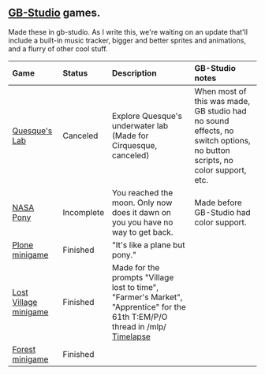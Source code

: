 





## [GB-Studio](https://www.gbstudio.dev/) games.

Made these in gb-studio. As I write this, we're waiting on an update that'll include a built-in music tracker, bigger and better sprites and animations, and a flurry of other cool stuff.

| Game                                                                       | Status     | Description                                                                                                                                                                     | GB-Studio notes                                                                                                          |
|:---------------------------------------------------------------------------|:-----------|:-----------------------------------------------------------------------------------------------------------------------------------------------------------------------------|:-------------------------------------------------------------------------------------------------------------------------|
| [Quesque's Lab](http://www.duendeinexistente.com/gits/QuesquesLab/build/web) | Canceled   | Explore Quesque's underwater lab (Made for Cirquesque, canceled)                                                                                                             | When most of this was made, GB studio had no sound effects, no switch options, no button scripts, no color support, etc. |
| [NASA Pony](http://www.duendeinexistente.com/gits/Nasa/build/web)                     | Incomplete | You reached the moon. Only now does it dawn on you you have no way to get back.                                                                                              | Made before GB-Studio had color support.                                                                                 |
| [Plone minigame](http://www.duendeinexistente.com/gits/DuendeInexistente.github.io/plone)                 | Finished   | "It's like a plane but pony."                                                                                                                                                |                                                                                                                          |
| [Lost Village minigame](http://www.duendeinexistente.com/gits/DuendeInexistente.github.io/lostvillage)   | Finished   | Made for the prompts "Village lost to time", "Farmer's Market", "Apprentice" for the 61th  T:EM/P/O thread in /mlp/ [Timelapse](https://www.youtube.com/watch?v=k7-0wDgIrVc) |                                                                                                                          |
| [Forest minigame](http://www.duendeinexistente.com/gits/DuendeInexistente.github.io/forest)   | Finished   |  |                                                                                                                          |
